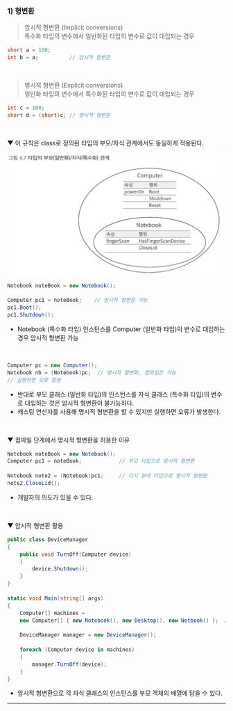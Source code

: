 ### 1) 형변환
> 암시적 형변환 (Implicit conversions)    
> 특수화 타입의 변수에서 일반화된 타입의 변수로 값이 대입되는 경우

```csharp
short a = 100;
int b = a;          // 암시적 형변환
```
<br>

> 명시적 형변환 (Explicit conversions)    
> 일반화 타입의 변수에서 특수화된 타입의 변수로 값이 대입되는 경우

```csharp
int c = 100;
short d = (short)c; // 명시적 형변환
```
<br>

▼ 이 규칙은 class로 정의된 타입의 부모/자식 관계에서도 동일하게 적용된다.

<img src="../Images/4_07.png" width="500"/>

```csharp
Notebook noteBook = new Notebook();

Computer pc1 = noteBook;    // 암시적 형변환 가능
pc1.Boot();
pc1.Shutdown();
```
- Notebook (특수화 타입) 인스턴스를 Computer (일반화 타입)의 변수로 대입하는 경우 암시적 형변환 가능
<br>

```csharp
Computer pc = new Computer();
Notebook nb = (Notebook)pc;  // 명시적 형변화, 컴파일은 가능
// 실행하면 오류 발생
```
- 반대로 부모 클래스 (일반화 타입)의 인스턴스를 자식 클래스 (특수화 타입)의 변수로 대입하는 것은 암시적 형변환이 불가능하다.
- 캐스팅 연산자를 사용해 명시적 형변환을 할 수 있지만 실행하면 오류가 발생한다.
<br>

▼ 컴파일 단계에서 명시적 형변환을 허용한 이유
```csharp
Notebook noteBook = new Notebook();
Computer pc1 = noteBook;            // 부모 타입으로 암시적 형변환

Notebook note2 = (Notebook)pc1;     // 다시 본래 타입으로 명시적 형변환
note2.CloseLid();
```
- 개발자의 의도가 있을 수 있다.
<br>

▼ 암시적 형변환 활용
```csharp
public class DeviceManager
{
    public void TurnOff(Computer device)
    {
        device.Shutdown();
    }
}

static void Main(string[] args)
{
    Computer[] machines =
    new Computer[] { new Notebook(), new Desktop(), new Netbook() };  // 암시적 형변환

    DeviceManager manager = new DeviceManager();

    foreach (Computer device in machines)
    {
        manager.TurnOff(device);
    }
}
```
- 암시적 형변환으로 각 자식 클래스의 인스턴스를 부모 객체의 배열에 담을 수 있다.

****
<br>
